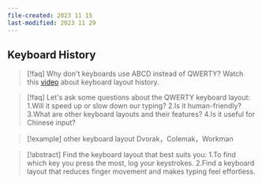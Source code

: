 ```yaml
---
file-created: 2023 11 15
last-modified: 2023 11 29
---
```


## Keyboard History 

> [!faq] Why don't keyboards use ABCD instead of QWERTY?
> Watch this [video](https://www.youtube.com/watch?v=AB9-qdPO1Eg) about keyboard layout history. 


> [!faq] Let's ask some questions about the QWERTY keyboard layout:
>1.Will it speed up or slow down our typing?
>2.Is it human-friendly?
>3.What are other keyboard layouts and their features?
>4.Is it useful for Chinese input?


>[!example] other keyboard layout
>Dvorak，Colemak，Workman



>[!abstract] Find the keyboard layout that best suits you:
1.To find which key you press the most, log your keystrokes.
2.Find a keyboard layout that reduces finger movement and makes typing feel effortless.

